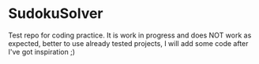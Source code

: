 # SudokuSolver
Test repo for coding practice. It is work in progress and does NOT work as expected, better to use already tested projects, I will add some code after I've got inspiration ;)
